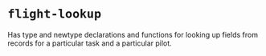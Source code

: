 # `flight-lookup`

Has type and newtype declarations and functions for looking up fields from
records for a particular task and a particular pilot.
